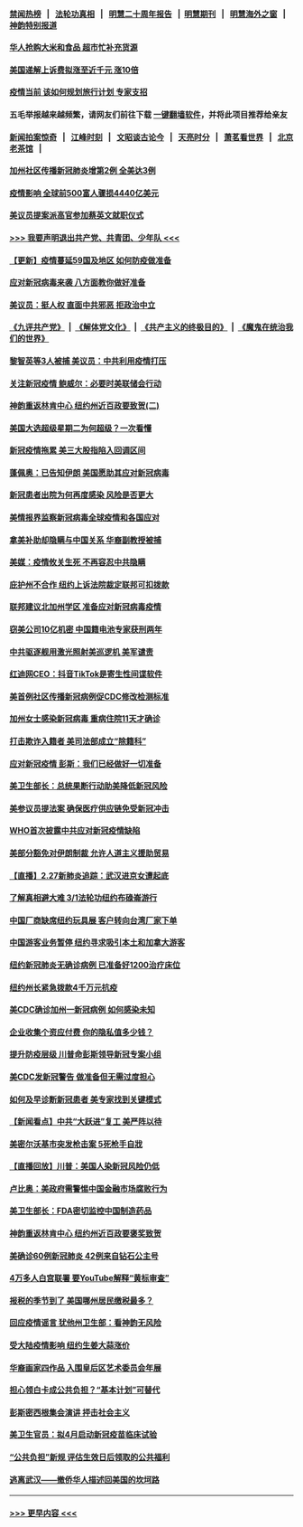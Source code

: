 #### [禁闻热榜](热点新闻.md?=0)  &nbsp;&nbsp;|&nbsp;&nbsp; [法轮功真相](https://github.com/gfw-breaker/truth/blob/master/README.md?=0) &nbsp;&nbsp;|&nbsp;&nbsp; [明慧二十周年报告](https://github.com/gfw-breaker/mh-reports/blob/master/README.md?=0) &nbsp;&nbsp;|&nbsp;&nbsp;[明慧期刊](https://github.com/gfw-breaker/mh-qikan) &nbsp;&nbsp;|&nbsp;&nbsp; [明慧海外之窗](https://github.com/gfw-breaker/mh-news/blob/master/README.md?=0) &nbsp;&nbsp;|&nbsp;&nbsp; [神韵特别报道](https://github.com/gfw-breaker/mh-news/blob/master/shenyun.md?=0)
#### [华人抢购大米和食品   超市忙补充货源](../pages/nsc412/n11904453.md?t=02292131) 
#### [美国递解上诉费拟涨至近千元  涨10倍](../pages/nsc412/n11904466.md?t=02292131) 
#### [疫情当前 该如何规划旅行计划 专家支招](../pages/nsc412/n11903865.md?t=02292131) 
#### 五毛举报越来越频繁，请网友们前往下载 [一键翻墙软件](https://github.com/gfw-breaker/ssr-accounts)，并将此项目推荐给亲友
#### [新闻拍案惊奇](https://github.com/gfw-breaker/banned-news/blob/master/pages/link4.md) &nbsp;&nbsp;|&nbsp;&nbsp; [江峰时刻](https://github.com/gfw-breaker/banned-news/blob/master/pages/link4.md) &nbsp;&nbsp;|&nbsp;&nbsp; [文昭谈古论今](https://github.com/gfw-breaker/banned-news/blob/master/pages/link4.md) &nbsp;&nbsp;|&nbsp;&nbsp; [天亮时分](https://github.com/gfw-breaker/banned-news/blob/master/pages/link4.md) &nbsp;&nbsp;|&nbsp;&nbsp; [萧茗看世界](https://github.com/gfw-breaker/banned-news/blob/master/pages/link4.md) &nbsp;&nbsp;|&nbsp;&nbsp; [北京老茶馆](https://github.com/gfw-breaker/banned-news/blob/master/pages/link4.md) &nbsp;&nbsp;|&nbsp;&nbsp; 
#### [加州社区传播新冠肺炎增第2例 全美达3例](../pages/nsc412/n11904070.md?t=02292131) 
#### [疫情影响 全球前500富人骤损4440亿美元](../pages/nsc412/n11904283.md?t=02292131) 
#### [美议员提案派高官参加蔡英文就职仪式](../pages/nsc412/n11904166.md?t=02292131) 
#### [>>> 我要声明退出共产党、共青团、少年队 <<<](https://github.com/begood0513/goodnews/blob/master/quit/letter.md) 
#### [【更新】疫情蔓延59国及地区 如何防疫做准备](../pages/nsc412/n11890652.md?t=02292131) 
#### [应对新冠病毒来袭 八方面教你做好准备](../pages/nsc412/n11903736.md?t=02292131) 
#### [美议员：挺人权 直面中共邪恶 拒政治中立](../pages/nsc412/n11903790.md?t=02292131) 
#### [《九评共产党》](https://github.com/begood0513/9ping.md/blob/master/README.md) &nbsp;|&nbsp; [《解体党文化》](../../../../jtdwh.md/blob/master/README.md)  &nbsp;|&nbsp; [《共产主义的终极目的》](../../../../gczydzjmd.md/blob/master/README.md) &nbsp;|&nbsp; [《魔鬼在统治我们的世界》](../../../../mgztzwmdsj.md/blob/master/README.md) 
#### [黎智英等3人被捕 美议员：中共利用疫情打压](../pages/nsc412/n11903768.md?t=02292131) 
#### [关注新冠疫情 鲍威尔：必要时美联储会行动](../pages/nsc412/n11903672.md?t=02292131) 
#### [神韵重返林肯中心 纽约州近百政要致贺(二)](../pages/nsc412/n11897500.md?t=02292131) 
#### [美国大选超级星期二为何超级？一次看懂](../pages/nsc412/n11903490.md?t=02292131) 
#### [新冠疫情拖累 美三大股指陷入回调区间](../pages/nsc412/n11903211.md?t=02292131) 
#### [蓬佩奥：已告知伊朗 美国愿助其应对新冠病毒](../pages/nsc412/n11903212.md?t=02292131) 
#### [新冠患者出院为何再度感染 风险是否更大](../pages/nsc412/n11903262.md?t=02292131) 
#### [美情报界监察新冠病毒全球疫情和各国应对](../pages/nsc412/n11903098.md?t=02292131) 
#### [拿美补助却隐瞒与中国关系 华裔副教授被捕](../pages/nsc412/n11901687.md?t=02292131) 
#### [美媒：疫情攸关生死 不再容忍中共隐瞒](../pages/nsc412/n11901694.md?t=02292131) 
#### [庇护州不合作  纽约上诉法院裁定联邦可扣拨款](../pages/nsc412/n11902238.md?t=02292131) 
#### [联邦建议北加州学区 准备应对新冠病毒疫情](../pages/nsc412/n11902448.md?t=02292131) 
#### [窃美公司10亿机密 中国籍电池专家获刑两年](../pages/nsc412/n11901996.md?t=02292131) 
#### [中共驱逐舰用激光照射美巡逻机 美军谴责](../pages/nsc412/n11901964.md?t=02292131) 
#### [红迪网CEO：抖音TikTok是寄生性间谍软件](../pages/nsc412/n11901675.md?t=02292131) 
#### [美首例社区传播新冠病例促CDC修改检测标准](../pages/nsc412/n11901490.md?t=02292131) 
#### [加州女士感染新冠病毒 重病住院11天才确诊](../pages/nsc412/n11901246.md?t=02292131) 
#### [打击欺诈入籍者 美司法部成立“除籍科”](../pages/nsc412/n11901364.md?t=02292131) 
#### [应对新冠疫情 彭斯：我们已经做好一切准备](../pages/nsc412/n11901268.md?t=02292131) 
#### [美卫生部长：总统果断行动助美降低新冠风险](../pages/nsc412/n11900906.md?t=02292131) 
#### [美参议员提法案 确保医疗供应链免受新冠冲击](../pages/nsc412/n11901144.md?t=02292131) 
#### [WHO首次披露中共应对新冠疫情缺陷](../pages/nsc412/n11900978.md?t=02292131) 
#### [美部分豁免对伊朗制裁 允许人道主义援助贸易](../pages/nsc412/n11900859.md?t=02292131) 
#### [【直播】2.27新肺炎追踪：武汉进京女遭起底](../pages/nsc412/n11900415.md?t=02292131) 
#### [了解真相避大难  3/1法轮功纽约布碌崙游行](../pages/nsc412/n11899501.md?t=02292131) 
#### [中国厂商缺席纽约玩具展  客户转向台湾厂家下单](../pages/nsc412/n11899505.md?t=02292131) 
#### [中国游客业务暂停  纽约寻求吸引本土和加拿大游客](../pages/nsc412/n11899492.md?t=02292131) 
#### [纽约新冠肺炎无确诊病例  已准备好1200治疗床位](../pages/nsc412/n11899474.md?t=02292131) 
#### [纽约州长紧急拨款4千万元抗疫](../pages/nsc412/n11899477.md?t=02292131) 
#### [美CDC确诊加州一新冠病例 如何感染未知](../pages/nsc412/n11899165.md?t=02292131) 
#### [企业收集个资应付费 你的隐私值多少钱？](../pages/nsc412/n11898097.md?t=02292131) 
#### [提升防疫层级 川普命彭斯领导新冠专案小组](../pages/nsc412/n11898934.md?t=02292131) 
#### [美CDC发新冠警告 做准备但无需过度担心](../pages/nsc412/n11898923.md?t=02292131) 
#### [如何及早诊断新冠患者 美专家找到关键模式](../pages/nsc412/n11898626.md?t=02292131) 
#### [【新闻看点】中共“大跃进”复工 美严阵以待](../pages/nsc412/n11898221.md?t=02292131) 
#### [美密尔沃基市突发枪击案 5死枪手自戕](../pages/nsc412/n11898687.md?t=02292131) 
#### [【直播回放】川普：美国人染新冠风险仍低](../pages/nsc412/n11898088.md?t=02292131) 
#### [卢比奥：美政府需警惕中国金融市场腐败行为](../pages/nsc412/n11898327.md?t=02292131) 
#### [美卫生部长：FDA密切监控中国制造药品](../pages/nsc412/n11898231.md?t=02292131) 
#### [神韵重返林肯中心 纽约州近百政要褒奖致贺](../pages/nsc412/n11893366.md?t=02292131) 
#### [美确诊60例新冠肺炎 42例来自钻石公主号](../pages/nsc412/n11898098.md?t=02292131) 
#### [4万多人白宫联署 要YouTube解释“黄标审查”](../pages/nsc412/n11897803.md?t=02292131) 
#### [报税的季节到了 美国哪州居民缴税最多？](../pages/nsc412/n11897626.md?t=02292131) 
#### [回应疫情谣言 犹他州卫生部：看神韵无风险](../pages/nsc412/n11896078.md?t=02292131) 
#### [受大陆疫情影响  纽约生姜大蒜涨价](../pages/nsc412/n11896485.md?t=02292131) 
#### [华裔画家四作品  入围皇后区艺术委员会年展](../pages/nsc412/n11896497.md?t=02292131) 
#### [担心领白卡成公共负担？“基本计划”可替代](../pages/nsc412/n11896478.md?t=02292131) 
#### [彭斯密西根集会演讲 抨击社会主义](../pages/nsc412/n11896543.md?t=02292131) 
#### [美卫生官员：拟4月启动新冠疫苗临床试验](../pages/nsc412/n11896357.md?t=02292131) 
#### [“公共负担”新规  评估生效日后领取的公共福利](../pages/nsc412/n11893847.md?t=02292131) 
#### [逃离武汉——撤侨华人描述回美国的坎坷路](../pages/nsc412/n11895897.md?t=02292131) 

----
#### [ >>> 更早内容 <<< ](../indexes/nsc412-earlier.md)
